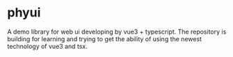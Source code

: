 # phyui
A demo library for web ui developing by vue3 + typescript. The repository is building for learning and trying to get the ability of using the newest technology of vue3 and tsx.

